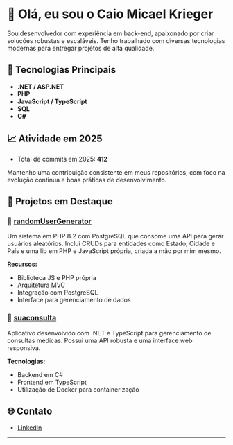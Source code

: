 # 👋 Olá, eu sou o Caio Micael Krieger

Sou desenvolvedor com experiência em back-end, apaixonado por criar soluções robustas e escaláveis. Tenho trabalhado com diversas tecnologias modernas para entregar projetos de alta qualidade.

## 🚀 Tecnologias Principais

- **.NET / ASP.NET**
- **PHP**
- **JavaScript / TypeScript**
- **SQL**
- **C#**

## 📈 Atividade em 2025

- Total de commits em 2025: **412**

Mantenho uma contribuição consistente em meus repositórios, com foco na evolução contínua e boas práticas de desenvolvimento.

## 🧩 Projetos em Destaque

### 🔹 [randomUserGenerator](https://github.com/CaioMicael/randomUserGenerator)

Um sistema em PHP 8.2 com PostgreSQL que consome uma API para gerar usuários aleatórios. Inclui CRUDs para entidades como Estado, Cidade e País e uma lib em PHP e JavaScript própria, criada a mão por mim mesmo.

**Recursos:**

- Biblioteca JS e PHP própria
- Arquitetura MVC
- Integração com PostgreSQL
- Interface para gerenciamento de dados

### 🔹 [suaconsulta](https://github.com/CaioMicael/suaconsulta)

Aplicativo desenvolvido com .NET e TypeScript para gerenciamento de consultas médicas. Possui uma API robusta e uma interface web responsiva.

**Tecnologias:**

- Backend em C#
- Frontend em TypeScript
- Utilização de Docker para containerização

## 🌐 Contato

- [LinkedIn](https://www.linkedin.com/in/caio-micael-krieger-75b72020a/)

---

